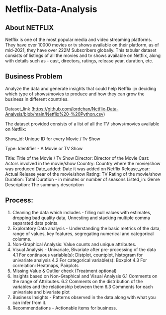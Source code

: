 # Netflix-Data-Analysis
## About NETFLIX

Netflix is one of the most popular media and video streaming platforms. They have over 10000 movies or tv shows available on their platform, as of mid-2021, they have over 222M Subscribers globally. This tabular dataset consists of listings of all the movies and tv shows available on Netflix, along with details such as - cast, directors, ratings, release year, duration, etc.
## Business Problem

Analyze the data and generate insights that could help Netflix ijn deciding which type of shows/movies to produce and how they can grow the business in different countries.

Dataset_link (https://github.com/lordchan/Netflix-Data-Analysis/blob/main/Netflix%20-%20Python.csv)

The dataset provided consists of a list of all the TV shows/movies available on Netflix:

Show_id: Unique ID for every Movie / Tv Show

Type: Identifier - A Movie or TV Show

Title: Title of the Movie / Tv Show
Director: Director of the Movie
Cast: Actors involved in the movie/show
Country: Country where the movie/show was produced
Date_added: Date it was added on Netflix
Release_year: Actual Release year of the movie/show
Rating: TV Rating of the movie/show
Duration: Total Duration - in minutes or number of seasons
Listed_in: Genre
Description: The summary description

## Process: 
1. Cleaning the data which includes - filling null values with estimates, dropping bad quality data, Unnesting and stacking multiple comma separated data points.
2. Exploratory Data analysis - Understanding the basic metrics of the data, range of values, key features, segregating numerical and categorical columns.
3. Non-Graphical Analysis: Value counts and unique attributes.
4. Visual Analysis - Univariate, Bivariate after pre-processing of the data
4.1 For continuous variable(s): Distplot, countplot, histogram for univariate analysis
4.2 For categorical variable(s): Boxplot
4.3 For correlation: Heatmaps, Pairplots
5. Missing Value & Outlier check (Treatment optional)
6. Insights based on Non-Graphical and Visual Analysis
 6.1 Comments on the range of Attributes.
 6.2 Comments on the distribution of the variables and the relationship between them
 6.3 Comments for each univariate and bivariate plot
7. Business Insights - Patterns observed in the data along with what you can infer from it.
8. Recommendations - Actionable items for business.
